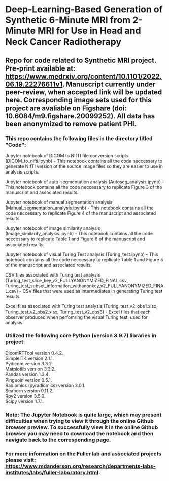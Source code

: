 # Deep-Learning-Based Generation of Synthetic 6-Minute MRI from 2-Minute MRI for Use in Head and Neck Cancer Radiotherapy

## Repo for code related to Synthetic MRI project. Pre-print available at: https://www.medrxiv.org/content/10.1101/2022.06.19.22276611v1. Manuscript currently under peer-review, when accepted link will be updated here. Corresponding image sets used for this project are avaliable on Figshare (doi: 10.6084/m9.figshare.20099252). All data has been anonymized to remove patient PHI. <br>

### This repo contains the following files in the directory titled "Code": <br>
Jupyter notebook of DICOM to NIfTI file conversion scripts (DICOM_to_nifti.ipynb) - This notebook contains all the code neccessary to generate NIfTI version of the source image files so they are easier to use in analysis scripts. <br>

Jupyter notebook of auto-segmentation analysis (Autoseg_analysis.ipynb) - This notebook contains all the code neccessary to replicate Figure 3 of the manuscript and associated results. <br>

Jupyter notebook of manual segmentation analysis (Manual_segmentation_analysis.ipynb) - This notebook contains all the code neccessary to replicate Figure 4 of the manuscript and associated results. <br>

Jupyter notebook of image similarity analysis (Image_similarity_analysis.ipynb) - This notebook contains all the code neccessary to replicate Table 1 and Figure 6 of the manuscript and associated results. <br>

Jupyter notebook of visual Turing Test analysis (Turing_test.ipynb) - This notebook contains all the code neccessary to replicate Table 1 and Figure 5 of the manuscript and associated results. <br>

CSV files associated with Turing test analysis (Turing_test_slice_key_v2_FULLYANONYMIZED_FINAL.csv, Turing_test_subset_information_withanonkey_v2_FULLYANONYMIZED_FINAL.csv) - CSV files that were used as intermediates in generating Turing test results. <br>

Excel files associated with Turing test analysis (Turing_test_v2_obs1.xlsx, Turing_test_v2_obs2.xlsx, Turing_test_v2_obs3) - Excel files that each observer produced when perfomring the visual Turing test; used for analysis. <br>

### Utilized the following core Python (version 3.9.7) libraries in project: <br>

DicomRTTool version 0.4.2. <br>
SimpleITK version 2.1.1.<br>
Pydicom version 3.3.2.<br>
Matplotlib version 3.3.2.<br>
Pandas version 1.3.4. <br>
Pinguoin version 0.5.1. <br>
Radiomics (pyradiomics) version 3.0.1. <br>
Seaborn version 0.11.2. <br>
Rpy2 version 3.5.0. <br>
Scipy version 1.7.1. <br>

### Note: The Jupyter Notebook is quite large, which may present difficulties when trying to view it through the online Github browser preview. To successfully view it in the online Github browser you may need to download the notebook and then navigate back to the corresponding page.  

### For more information on the Fuller lab and associated projects please visit: https://www.mdanderson.org/research/departments-labs-institutes/labs/fuller-laboratory.html. 
